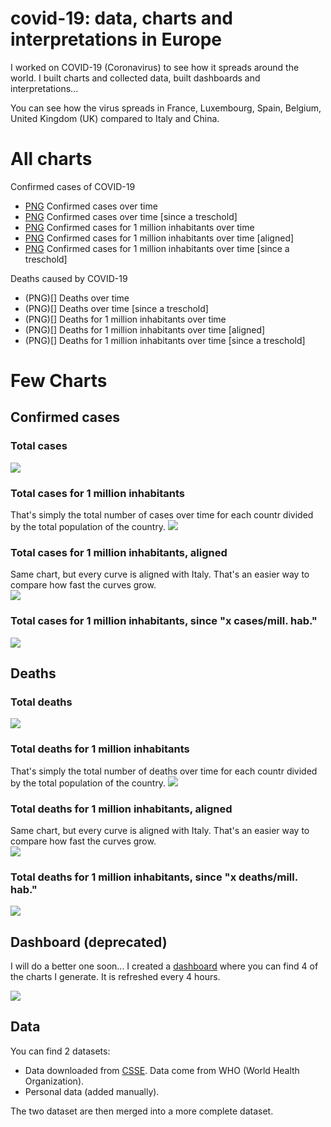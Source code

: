 # covid-19: data, charts and interpretations in Europe
I worked on COVID-19 (Coronavirus) to see how it spreads around the world. I built charts and collected data, built dashboards and interpretations...

You can see how the virus spreads in France, Luxembourg, Spain, Belgium, United Kingdom (UK) compared to Italy and China.
# All charts
Confirmed cases of COVID-19
* [PNG](https://raw.githubusercontent.com/rozierguillaume/covid-19/master/images/charts/cases.png) Confirmed cases over time
* [PNG](https://raw.githubusercontent.com/rozierguillaume/covid-19/master/images/charts/cases_since.png) Confirmed cases over time [since a treschold]
* [PNG](https://raw.githubusercontent.com/rozierguillaume/covid-19/master/images/charts/cases_per_1m_inhabitant.png) Confirmed cases for 1 million inhabitants over time
* [PNG](https://raw.githubusercontent.com/rozierguillaume/covid-19/master/images/charts/cases.png) Confirmed cases for 1 million inhabitants over time [aligned]
* [PNG](https://raw.githubusercontent.com/rozierguillaume/covid-19/master/images/charts/cases.png) Confirmed cases for 1 million inhabitants over time [since a treschold]

Deaths caused by COVID-19
* (PNG)[] Deaths over time
* (PNG)[] Deaths over time [since a treschold]
* (PNG)[] Deaths for 1 million inhabitants over time
* (PNG)[] Deaths for 1 million inhabitants over time [aligned]
* (PNG)[] Deaths for 1 million inhabitants over time [since a treschold]

# Few Charts
## Confirmed cases
### Total cases
![](./images/charts/cases.png)

### Total cases for 1 million inhabitants
That's simply the total number of cases over time for each countr divided by the total population of the country.
![](./images/charts/cases_per_1m_inhabitant.png)

### Total cases for 1 million inhabitants, aligned
Same chart, but every curve is aligned with Italy. That's an easier way to compare how fast the curves grow.  
![](./images/charts/cases_per_1m_inhabitant_aligned.png)

### Total cases for 1 million inhabitants, since "x cases/mill. hab."
![](./images/charts/cases_per_1m_inhabitant_since.png)

## Deaths
### Total deaths
![](./images/charts/deaths.png)

### Total deaths for 1 million inhabitants
That's simply the total number of deaths over time for each countr divided by the total population of the country.
![](./images/charts/deaths_per_1m_inhabitant.png)

### Total deaths for 1 million inhabitants, aligned
Same chart, but every curve is aligned with Italy. That's an easier way to compare how fast the curves grow.  
![](./images/charts/deaths_per_1m_inhabitant_aligned.png)

### Total deaths for 1 million inhabitants, since "x deaths/mill. hab."
![](./images/charts/deaths_per_1m_inhabitant_since.png)

## Dashboard (deprecated)
I will do a better one soon...
I created a [dashboard](https://plot.ly/dashboard/worldice:14/) where you can find 4 of the charts I generate. It is refreshed every 4 hours.

![](./images/dashboard.png)

## Data
You can find 2 datasets:
- Data downloaded from [CSSE](https://github.com/CSSEGISandData/COVID-19). Data come from WHO (World Health Organization).
- Personal data (added manually).

The two dataset are then merged into a more complete dataset.
